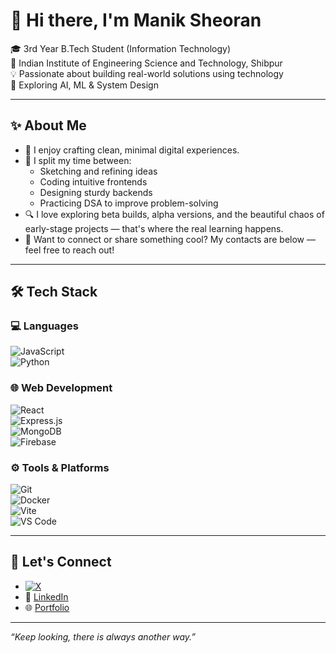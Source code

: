 # 👋 Hi there, I'm Manik Sheoran

🎓 3rd Year B.Tech Student (Information Technology)  
🏫 Indian Institute of Engineering Science and Technology, Shibpur  
💡 Passionate about building real-world solutions using technology  
📍 Exploring AI, ML & System Design  

---

## ✨ About Me

- 🎨 I enjoy crafting clean, minimal digital experiences.
- 🧠 I split my time between:
  - Sketching and refining ideas
  - Coding intuitive frontends
  - Designing sturdy backends
  - Practicing DSA to improve problem-solving
- 🔍 I love exploring beta builds, alpha versions, and the beautiful chaos of early-stage projects — that's where the real learning happens.
- 👋 Want to connect or share something cool? My contacts are below — feel free to reach out!

---

## 🛠️ Tech Stack

### 💻 Languages  
![JavaScript](https://img.shields.io/badge/-JavaScript-F7DF1E?style=flat&logo=javascript&logoColor=black)  
![Python](https://img.shields.io/badge/-Python-3776AB?style=flat&logo=python&logoColor=white)  

### 🌐 Web Development  
![React](https://img.shields.io/badge/-React-61DAFB?style=flat&logo=react&logoColor=black)  
![Express.js](https://img.shields.io/badge/-Express.js-000000?style=flat&logo=express&logoColor=white)  
![MongoDB](https://img.shields.io/badge/-MongoDB-47A248?style=flat&logo=mongodb&logoColor=white)  
![Firebase](https://img.shields.io/badge/-Firebase-FFCA28?style=flat&logo=firebase&logoColor=black)  

### ⚙️ Tools & Platforms  
![Git](https://img.shields.io/badge/-Git-F05032?style=flat&logo=git&logoColor=white)  
![Docker](https://img.shields.io/badge/-Docker-2496ED?style=flat&logo=docker&logoColor=white)  
![Vite](https://img.shields.io/badge/-Vite-646CFF?style=flat&logo=vite&logoColor=white)  
![VS Code](https://img.shields.io/badge/-VSCode-007ACC?style=flat&logo=visual-studio-code&logoColor=white)  

---

## 🤝 Let's Connect

-  [![X](https://img.shields.io/badge/-X-000000?style=flat&logo=x&logoColor=white)](https://twitter.com/maniksheoran)
- 💼 [LinkedIn](https://www.linkedin.com/in/maniksheoran)  
- 🌐 [Portfolio](https://maniks.tech)

---

_“Keep looking, there is always another way.”_
